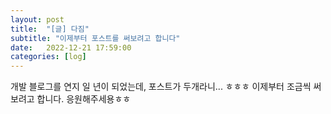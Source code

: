 ```yaml
---
layout: post
title:  "[글] 다짐"
subtitle: "이제부터 포스트를 써보려고 합니다"
date:   2022-12-21 17:59:00
categories: [log]
---
```


개발 블로그를 연지 일 년이 되었는데, 포스트가 두개라니... ㅎㅎㅎ 이제부터 조금씩 써보려고 합니다. 응원해주세용ㅎㅎ
